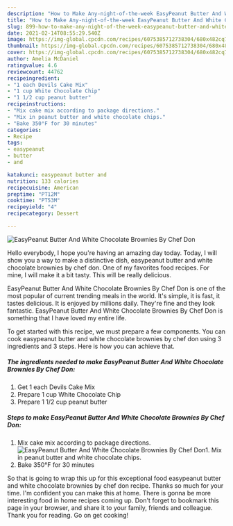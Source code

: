 ```yaml
---
description: "How to Make Any-night-of-the-week EasyPeanut Butter And White Chocolate Brownies By Chef Don"
title: "How to Make Any-night-of-the-week EasyPeanut Butter And White Chocolate Brownies By Chef Don"
slug: 899-how-to-make-any-night-of-the-week-easypeanut-butter-and-white-chocolate-brownies-by-chef-don
date: 2021-02-14T08:55:29.540Z
image: https://img-global.cpcdn.com/recipes/6075385712738304/680x482cq70/easypeanut-butter-and-white-chocolate-brownies-by-chef-don-recipe-main-photo.jpg
thumbnail: https://img-global.cpcdn.com/recipes/6075385712738304/680x482cq70/easypeanut-butter-and-white-chocolate-brownies-by-chef-don-recipe-main-photo.jpg
cover: https://img-global.cpcdn.com/recipes/6075385712738304/680x482cq70/easypeanut-butter-and-white-chocolate-brownies-by-chef-don-recipe-main-photo.jpg
author: Amelia McDaniel
ratingvalue: 4.6
reviewcount: 44762
recipeingredient:
- "1 each Devils Cake Mix"
- "1 cup White Chocolate Chip"
- "1 1/2 cup peanut butter"
recipeinstructions:
- "Mix cake mix according to package directions."
- "Mix in peanut butter and white chocolate chips."
- "Bake 350°F for 30 minutes"
categories:
- Recipe
tags:
- easypeanut
- butter
- and

katakunci: easypeanut butter and 
nutrition: 133 calories
recipecuisine: American
preptime: "PT12M"
cooktime: "PT53M"
recipeyield: "4"
recipecategory: Dessert

---
```



![EasyPeanut Butter And White Chocolate Brownies By Chef Don](https://img-global.cpcdn.com/recipes/6075385712738304/680x482cq70/easypeanut-butter-and-white-chocolate-brownies-by-chef-don-recipe-main-photo.jpg)

Hello everybody, I hope you're having an amazing day today. Today, I will show you a way to make a distinctive dish, easypeanut butter and white chocolate brownies by chef don. One of my favorites food recipes. For mine, I will make it a bit tasty. This will be really delicious.

EasyPeanut Butter And White Chocolate Brownies By Chef Don is one of the most popular of current trending meals in the world. It's simple, it is fast, it tastes delicious. It is enjoyed by millions daily. They're fine and they look fantastic. EasyPeanut Butter And White Chocolate Brownies By Chef Don is something that I have loved my entire life.




To get started with this recipe, we must prepare a few components. You can cook easypeanut butter and white chocolate brownies by chef don using 3 ingredients and 3 steps. Here is how you can achieve that.

<!--inarticleads1-->

##### The ingredients needed to make EasyPeanut Butter And White Chocolate Brownies By Chef Don:

1. Get 1 each Devils Cake Mix
1. Prepare 1 cup White Chocolate Chip
1. Prepare 1 1/2 cup peanut butter




<!--inarticleads2-->

##### Steps to make EasyPeanut Butter And White Chocolate Brownies By Chef Don:

1. Mix cake mix according to package directions.
<img src="https://img-global.cpcdn.com/steps/5362242950791168/160x128cq70/easypeanut-butter-and-white-chocolate-brownies-by-chef-don-recipe-step-1-photo.jpg" alt="EasyPeanut Butter And White Chocolate Brownies By Chef Don">1. Mix in peanut butter and white chocolate chips.
1. Bake 350°F for 30 minutes




So that is going to wrap this up for this exceptional food easypeanut butter and white chocolate brownies by chef don recipe. Thanks so much for your time. I'm confident you can make this at home. There is gonna be more interesting food in home recipes coming up. Don't forget to bookmark this page in your browser, and share it to your family, friends and colleague. Thank you for reading. Go on get cooking!
